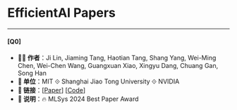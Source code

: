 # EfficientAI Papers

---

#### [Q0]
- **🧑‍🔬 作者**：Ji Lin, Jiaming Tang, Haotian Tang, Shang Yang, Wei-Ming Chen, Wei-Chen Wang, Guangxuan Xiao, Xingyu Dang, Chuang Gan, Song Han
- **🏫 单位**：MIT ⟐ Shanghai Jiao Tong University ⟐ NVIDIA
- **🔗 链接**：[[Paper](https://arxiv.org/abs/2306.00978)] [[Code]([./abs/2401.03890.md](https://github.com/mit-han-lab/llm-awq))]
- **📝 说明**：🔥 MLSys 2024 Best Paper Award